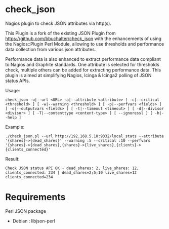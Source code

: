 check_json
==========

Nagios plugin to check JSON attributes via http(s).

This Plugin is a fork of the existing JSON Plugin from https://github.com/bbuchalter/check_json with the enhancements of using the Nagios::Plugin Perl Module, allowing to use thresholds and performance data collection from various json attributes.

Performance data is also enhanced to extract performance data compliant to Nagios and Graphite standards. One attribute is selected for thresholds check, multiple others can be added for extracting performance data. This plugin is aimed at simplifying Nagios, Icinga & Icinga2 polling of JSON status APIs.

Usage: 
```
check_json -u|--url <URL> -a|--attribute <attribute> [ -c|--critical <threshold> ] [ -w|--warning <threshold> ] [ -p|--perfvars <fields> ] [ -o|--outputvars <fields> ] [ -t|--timeout <timeout> ] [ -d|--divisor <divisor> ] [ -T|--contenttype <content-type> ] [ --ignoressl ] [ -h|--help ]
```

Example: 
```
./check_json.pl --url http://192.168.5.10:9332/local_stats --attribute '{shares}->{dead_shares}' --warning :5 --critical :10 --perfvars '{shares}->{dead_shares},{shares}->{live_shares},{clients}->{clients_connected}'
```

Result:
```
Check JSON status API OK - dead_shares: 2, live_shares: 12, clients_connected: 234 | dead_shares=2;5;10 live_shares=12 clients_connected=234
```

Requirements
============

Perl JSON package

* Debian : libjson-perl
